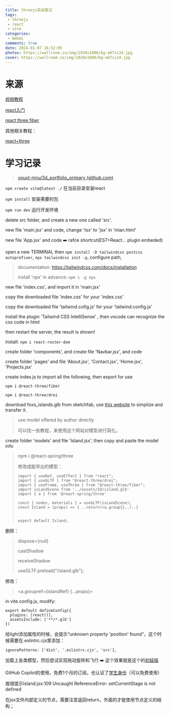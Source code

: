 ```yaml
---
title: threejs实战笔记
tags:
 - threejs
 - react
 - vite
categories:
 - WebGL
comments: true
date: 2024-01-07 16:52:05
photos: https://wallroom.io/img/1920x1080/bg-e67cc24.jpg
cover: https://wallroom.io/img/1920x1080/bg-e67cc24.jpg
---
```


# 来源

[视频教程](https://www.youtube.com/watch?v=FkowOdMjvYo)

[react入门](https://juejin.cn/post/6960262593265025031)

[react three fiber](https://docs.pmnd.rs/react-three-fiber/getting-started/your-first-scene#adding-lights)

其他相关教程：

[react+three](https://www.bilibili.com/video/BV1hX4y1y7nn/?spm_id_from=333.788&vd_source=5270415d668b21206238403450bb29b5)

# 学习记录

> [youxt-njnu/3d_portfolio_primary (github.com)](https://github.com/youxt-njnu/3d_portfolio_primary)

`npm create vite@latest ./` 在当前目录安装react

`npm install` 安装需要的包

`npm run dev` 运行开发环境

delete src folder, and create a new one called 'src'.

new file 'main.jsx' and code, change 'tsx' to 'jsx' in 'mian.html'

new file 'App.jsx' and code ➡️ rafce shortcut(ES7+React... plugin embeded)

open a new TERMINAL then `npm install -D tailwindcss postcss autoprefixer`, `npx tailwindcss init -p`, configure path,

> documentation: https://tailwindcss.com/docs/installation
>
> install 'npx' in advance: `npm i -g npx`

new file 'index.css', and import it in 'main.jsx'

copy the downloaded file 'index.css' for your 'index.css'

copy the downloaded file 'tailwind.cofig.js' for your 'tailwind.config.js'

install the plugin 'Tailwind CSS IntelliSense' , then vscode can recognize the css code in html

then restart the server, the result is shown!

install: `npm i react-router-dom`

create folder 'components', and create file 'Navbar.jsx', and code

create folder 'pages' and file 'About.jsx', 'Contact.jsx', 'Home.jsx', 'Projects.jsx'

create index.js to import all the following, then export for use

`npm i @react-three/fiber`

`npm i @react-three/drei`

download foxs_islands.glb from sketchfab, use [this website](https://gltf.pmnd.rs/) to simplize and transfer it.

> use model offered by author directly
>
> 可以找一些教程，来使用这个网站对模型进行简化。

create folder 'models' and file 'Island.jsx', then copy and paste the model info

> npm i @react-spring/three
>
> 修改成能导出的模型：
>
> ```
> import { useRef, useEffect } from "react";
> import { useGLTF } from "@react-three/drei";
> import { useFrame, useThree } from "@react-three/fiber";
> import isLandScene from '../assets/3d/island.glb'
> import { a } from '@react-spring/three'
>
> const { nodes, materials } = useGLTF(isLandScene);
> const Island = (props) => { ..return(<a.group{}..)..}
>
>
> export default Island;
> ```

删除：

> dispose={null}
>
> castShadow
>
> receiveShadow
>
> useGLTF.preload("/island.glb");

修改：

> <a.groupref={islandRef} {...props}>

in vite.config.js, modify:

```
export default defineConfig({
  plugins: [react()],
  assetsInclude: ['**/*.glb']
})
```

给light添加属性的时候，会提示“unknown property 'position' found“，这个时候需要在.eslintrc.cjs里添加：

`ignorePatterns: ['dist', '.eslintrc.cjs', 'src'],`

加载上各类模型，然后尝试实现拖动旋转和飞行 ➡️ 这个效果就是这个的[初级版](https://www.joshuas.world/)

GitHub Copilot的使用，免费1个月的订阅，也认证了[学生身份](https://education.github.com/discount_requests/application)（可以免费使用）

报错提示Island.jsx:109 Uncaught ReferenceError: setCurrentStage is not defined

在jsx文件内部定义的节点，需要注意返回return，外面的才能使用节点定义的结构；
